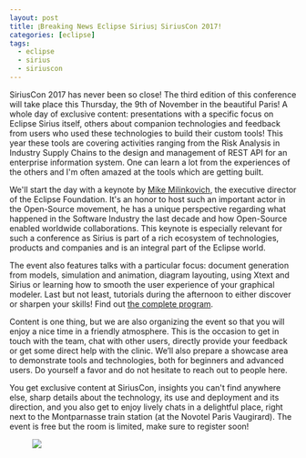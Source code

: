 ```yaml
---
layout: post
title: ⦏Breaking News Eclipse Sirius⦎ SiriusCon 2017!
categories: [eclipse]
tags:
  - eclipse
  - sirius
  - siriuscon
---
```



SiriusCon 2017 has never been so close! The third edition of this conference will take place this Thursday, the 9th of November in the beautiful Paris! A whole day of exclusive content: presentations with a specific focus on Eclipse Sirius itself, others about companion technologies and feedback from users who used these technologies to build their custom tools! This year these tools are covering activities ranging from the Risk Analysis in Industry Supply Chains to the design and management of REST API for an enterprise information system. One can learn a lot from the experiences of the others and I'm often amazed at the tools which are getting built.


We'll start the day with a keynote by [Mike Milinkovich](https://mmilinkov.wordpress.com/), the executive director of the Eclipse Foundation. It's an honor to host such an important actor in the Open-Source movement, he has a unique perspective regarding what happened in the Software Industry the last decade and how Open-Source enabled worldwide collaborations. This keynote is especially relevant for such a conference as Sirius is part of a rich ecosystem of technologies, products and companies and is an integral part of the Eclipse world.


The event also features talks with a particular focus: document generation from models, simulation and animation, diagram layouting, using Xtext and Sirius or learning how to smooth the user experience of your graphical modeler. Last but not least, tutorials during the afternoon to either discover or sharpen your skills! Find out [the complete program](https://www.siriuscon.org/#program).


Content is one thing, but we are also organizing the event so that you will enjoy a nice time in a friendly atmosphere. This is the occasion to get in touch with the team, chat with other users, directly provide your feedback or get some direct help with the clinic. We’ll also prepare a showcase area to demonstrate tools and technologies, both for beginners and advanced users. Do yourself a favor and do not hesitate to reach out to people here.


You get exclusive content at SiriusCon, insights you can't find anywhere else, sharp details about the technology, its  use and deployment and its direction, and you also get to enjoy lively chats in a delightful place, right next to the Montparnasse train station (at the Novotel Paris Vaugirard). The event is free but the room is limited, make sure to register soon!

<figure>
    <a href="{{ site.url }}/images/blog/siriuscon/2017.png"><img src="{{ site.url }}/images/blog/siriuscon/2017.png"></a>    
    <figcaption></figcaption>
</figure>


